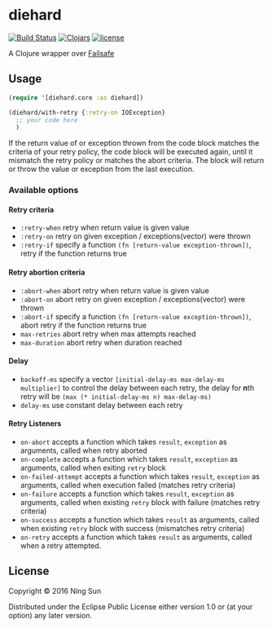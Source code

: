 # diehard

[![Build
Status](https://travis-ci.org/sunng87/diehard.svg?branch=master)](https://travis-ci.org/sunng87/diehard)
[![Clojars](https://img.shields.io/clojars/v/diehard.svg?maxAge=2592000)]()
[![license](https://img.shields.io/github/license/sunng87/diehard.svg?maxAge=2592000)]()

A Clojure wrapper over [Failsafe](https://github.com/jhalterman/failsafe)

## Usage

```clojure
(require '[diehard.core :as diehard])

(diehard/with-retry {:retry-on IOException}
  ;; your code here
  )

```

If the return value of or exception thrown from the code block matches
the criteria of your retry policy, the code block will be executed
again, until it mismatch the retry policy or matches the abort
criteria. The block will return or throw the value or exception from
the last execution.

### Available options

#### Retry criteria

* `:retry-when` retry when return value is given value
* `:retry-on` retry on given exception / exceptions(vector) were thrown
* `:retry-if` specify a function `(fn [return-value
  exception-thrown])`, retry if the function returns true

#### Retry abortion criteria

* `:abort-when` abort retry when return value is given value
* `:abort-on` abort retry on given exception / exceptions(vector) were
  thrown
* `:abort-if` specify a function `(fn [return-value
  exception-thrown])`, abort retry if the function returns true
* `max-retries` abort retry when max attempts reached
* `max-duration` abort retry when duration reached

#### Delay

* `backoff-ms` specify a vector `[initial-delay-ms max-delay-ms
  multiplier]` to control the delay between each retry, the delay for
  **n**th retry will be `(max (* initial-delay-ms n) max-delay-ms)`
* `delay-ms` use constant delay between each retry

#### Retry Listeners

* `on-abort` accepts a function which takes `result`, `exception` as
  arguments, called when retry aborted
* `on-complete` accepts a function which takes `result`, `exception` as
  arguments, called when exiting `retry` block
* `on-failed-attempt` accepts a function which takes `result`,
  `exception` as arguments, called when execution failed (matches
  retry criteria)
* `on-failure` accepts a function which takes `result`,
  `exception` as arguments, called when existing `retry` block with
  failure (matches retry criteria)
* `on-success` accepts a function which takes `result` as arguments,
  called when existing `retry` block with success (mismatches retry
  criteria)
* `on-retry` accepts a function which takes `result` as arguments,
  called when a retry attempted.


## License

Copyright © 2016 Ning Sun

Distributed under the Eclipse Public License either version 1.0 or (at
your option) any later version.
